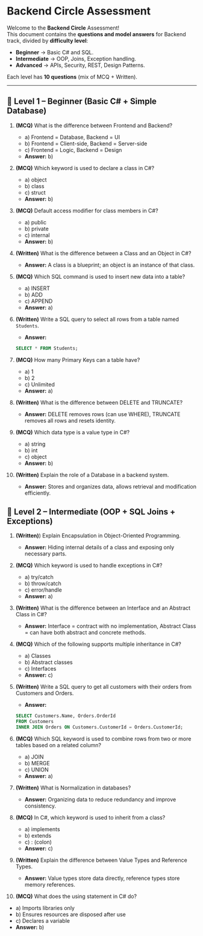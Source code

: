 # Backend Circle Assessment

Welcome to the **Backend Circle** Assessment!  
This document contains the **questions and model answers** for Backend track, divided by **difficulty level**:

- **Beginner** → Basic C# and SQL.  
- **Intermediate** → OOP, Joins, Exception handling.  
- **Advanced** → APIs, Security, REST, Design Patterns.  

Each level has **10 questions** (mix of MCQ + Written).  

---

## 🔹 Level 1 – Beginner (Basic C# + Simple Database)

1. **(MCQ)** What is the difference between Frontend and Backend?  
   - a) Frontend = Database, Backend = UI  
   - b) Frontend = Client-side, Backend = Server-side  
   - c) Frontend = Logic, Backend = Design  
   - **Answer:** b)  

2. **(MCQ)** Which keyword is used to declare a class in C#?  
   - a) object  
   - b) class  
   - c) struct  
   - **Answer:** b)  

3. **(MCQ)** Default access modifier for class members in C#?  
   - a) public  
   - b) private  
   - c) internal  
   - **Answer:** b)  

4. **(Written)** What is the difference between a Class and an Object in C#?  
   - **Answer:** A class is a blueprint; an object is an instance of that class.  

5. **(MCQ)** Which SQL command is used to insert new data into a table?  
   - a) INSERT  
   - b) ADD  
   - c) APPEND  
   - **Answer:** a)  

6. **(Written)** Write a SQL query to select all rows from a table named `Students`.  
   - **Answer:**  
   ```sql
   SELECT * FROM Students;

7. **(MCQ)** How many Primary Keys can a table have?
   - a) 1
   - b) 2
   - c) Unlimited
   - **Answer:** a)

8. **(Written)** What is the difference between DELETE and TRUNCATE?
   - **Answer:** DELETE removes rows (can use WHERE), TRUNCATE removes all rows and resets identity.

9. **(MCQ)** Which data type is a value type in C#?
   - a) string
   - b) int
   - c) object
   - **Answer:** b)

10. **(Written)** Explain the role of a Database in a backend system.
    - **Answer:** Stores and organizes data, allows retrieval and modification efficiently.

## 🔹 Level 2 – Intermediate (OOP + SQL Joins + Exceptions)

1. **(Written)**) Explain Encapsulation in Object-Oriented Programming.
   - **Answer:** Hiding internal details of a class and exposing only necessary parts.

2. **(MCQ)** Which keyword is used to handle exceptions in C#?
   - a) try/catch
   - b) throw/catch
   - c) error/handle
   - **Answer:** a)

3. **(Written)** What is the difference between an Interface and an Abstract Class in C#?
   - **Answer:** Interface = contract with no implementation, Abstract Class = can have both abstract and concrete methods.

4. **(MCQ)** Which of the following supports multiple inheritance in C#?
   - a) Classes
   - b) Abstract classes
   - c) Interfaces
   - **Answer:** c)

5. **(Written)** Write a SQL query to get all customers with their orders from Customers and Orders.
   - **Answer:**
   ```sql
   SELECT Customers.Name, Orders.OrderId
   FROM Customers
   INNER JOIN Orders ON Customers.CustomerId = Orders.CustomerId;

6. **(MCQ)** Which SQL keyword is used to combine rows from two or more tables based on a related column?
   - a) JOIN
   - b) MERGE
   - c) UNION
   - **Answer:** a)

7. **(Written)** What is Normalization in databases?
   - **Answer:** Organizing data to reduce redundancy and improve consistency.

8. **(MCQ)** In C#, which keyword is used to inherit from a class?
   - a) implements
   - b) extends
   - c) : (colon)
   - **Answer:** c)

9. **(Written)** Explain the difference between Value Types and Reference Types.
   - **Answer:** Value types store data directly, reference types store memory references.

10. **(MCQ)** What does the using statement in C# do?
   - a) Imports libraries only
   - b) Ensures resources are disposed after use
   - c) Declares a variable
   - **Answer:** b)



